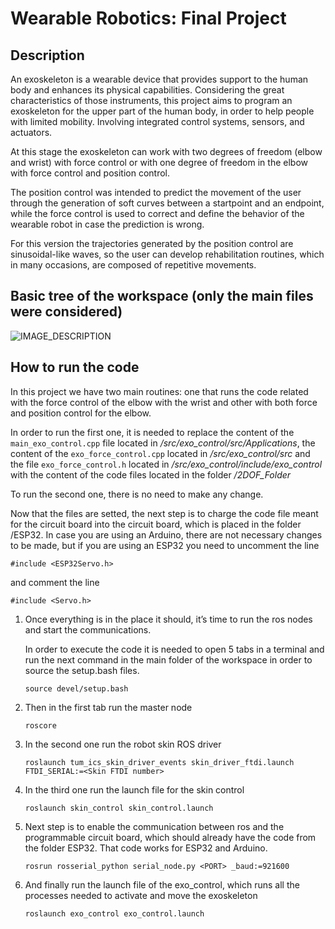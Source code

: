 # Wearable Robotics: Final Project

## Description 

An exoskeleton is a wearable device that provides support to the human body and enhances its physical capabilities. Considering the great characteristics of those instruments, this project aims to program an exoskeleton for the upper part of the human body, in order to help people with limited mobility. Involving integrated control systems, sensors, and actuators.

At this stage the exoskeleton can work with two degrees of freedom (elbow and wrist) with force control or with one degree of freedom in the elbow with force control and position control.

The position control was intended to predict the movement of the user through the generation of soft curves between a startpoint and an endpoint, while the force control is used to correct and define the behavior of the wearable robot in case the prediction is wrong.


For this version the trajectories generated by the position control are sinusoidal-like waves, so the user can develop rehabilitation routines, which in many occasions, are composed of repetitive movements.


## Basic tree of the workspace (only the main files were considered)


![IMAGE_DESCRIPTION](https://i.postimg.cc/cLjRLRRx/Screenshot-from-2023-02-06-18-14-20.png)


## How to run the code
In this project we have two main routines: one that runs the code related with the force control of the elbow with the wrist and other with both force and position control for the elbow.


In order to run the first one, it is needed to replace the content of the `main_exo_control.cpp` file located in _/src/exo_control/src/Applications_, the content of the `exo_force_control.cpp` located in _/src/exo_control/src_ and the file `exo_force_control.h` located in _/src/exo_control/include/exo_control_ with the content of the code files located in the folder _/2DOF_Folder_ 


To run the second one, there is no need to make any change.


Now that the files are setted, the next step is to charge the code file meant for the circuit board into the circuit board, which is placed in the folder /ESP32. In case you are using an Arduino, there are not necessary changes to be made, but if you are using an ESP32 you need to uncomment the line

`#include <ESP32Servo.h>`

and comment the line

`#include <Servo.h>`




1. Once everything is in the place it should, it’s time to run the ros nodes and start the communications.


    In order to execute the code it is needed to open 5 tabs in a terminal and run the next command in the main folder of the workspace in order to source the setup.bash files.


    `source devel/setup.bash`


2. Then in the first tab run the master node 

    `roscore`

3. In the second one run the robot skin ROS driver

    `roslaunch tum_ics_skin_driver_events skin_driver_ftdi.launch FTDI_SERIAL:=<Skin FTDI number>`


4. In the third one run the launch file for the skin control 

    `roslaunch skin_control skin_control.launch`


5. Next step is to enable the communication between ros and the programmable circuit board, which should already have the code from the folder ESP32. That code works for ESP32 and Arduino.

    `rosrun rosserial_python serial_node.py <PORT> _baud:=921600`


6. And finally run the launch file of the exo_control, which runs all the processes needed to activate and move the exoskeleton

    `roslaunch exo_control exo_control.launch`

